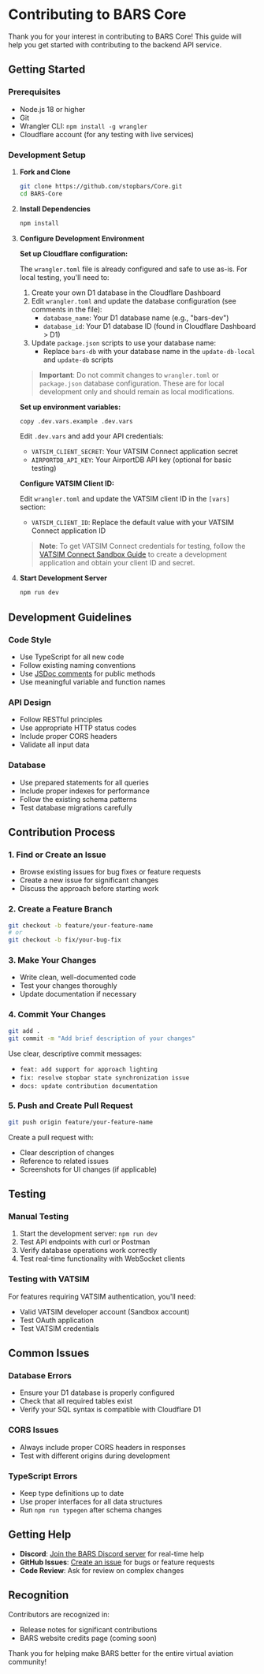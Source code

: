# Contributing to BARS Core

Thank you for your interest in contributing to BARS Core! This guide will help you get started with contributing to the backend API service.

## Getting Started

### Prerequisites

- Node.js 18 or higher
- Git
- Wrangler CLI: `npm install -g wrangler`
- Cloudflare account (for any testing with live services)

### Development Setup

1. **Fork and Clone**

   ```bash
   git clone https://github.com/stopbars/Core.git
   cd BARS-Core
   ```

2. **Install Dependencies**

   ```bash
   npm install
   ```

3. **Configure Development Environment**

   **Set up Cloudflare configuration:**

   The `wrangler.toml` file is already configured and safe to use as-is. For local testing, you'll need to:

   1. Create your own D1 database in the Cloudflare Dashboard
   2. Edit `wrangler.toml` and update the database configuration (see comments in the file):
      - `database_name`: Your D1 database name (e.g., "bars-dev")
      - `database_id`: Your D1 database ID (found in Cloudflare Dashboard > D1)
   3. Update `package.json` scripts to use your database name:
      - Replace `bars-db` with your database name in the `update-db-local` and `update-db` scripts

   > **Important**: Do not commit changes to `wrangler.toml` or `package.json` database configuration. These are for local development only and should remain as local modifications.

   **Set up environment variables:**

   ```bash
   copy .dev.vars.example .dev.vars
   ```

   Edit `.dev.vars` and add your API credentials:

   - `VATSIM_CLIENT_SECRET`: Your VATSIM Connect application secret
   - `AIRPORTDB_API_KEY`: Your AirportDB API key (optional for basic testing)

   **Configure VATSIM Client ID:**

   Edit `wrangler.toml` and update the VATSIM client ID in the `[vars]` section:
   - `VATSIM_CLIENT_ID`: Replace the default value with your VATSIM Connect application ID

   > **Note**: To get VATSIM Connect credentials for testing, follow the [VATSIM Connect Sandbox Guide](https://vatsim.dev/services/connect/sandbox) to create a development application and obtain your client ID and secret.

4. **Start Development Server**
   ```bash
   npm run dev
   ```

## Development Guidelines

### Code Style

- Use TypeScript for all new code
- Follow existing naming conventions
- Use [JSDoc comments](https://jsdoc.app/about-getting-started) for public methods
- Use meaningful variable and function names

### API Design

- Follow RESTful principles
- Use appropriate HTTP status codes
- Include proper CORS headers
- Validate all input data

### Database

- Use prepared statements for all queries
- Include proper indexes for performance
- Follow the existing schema patterns
- Test database migrations carefully

## Contribution Process

### 1. Find or Create an Issue

- Browse existing issues for bug fixes or feature requests
- Create a new issue for significant changes
- Discuss the approach before starting work

### 2. Create a Feature Branch

```bash
git checkout -b feature/your-feature-name
# or
git checkout -b fix/your-bug-fix
```

### 3. Make Your Changes

- Write clean, well-documented code
- Test your changes thoroughly
- Update documentation if necessary

### 4. Commit Your Changes

```bash
git add .
git commit -m "Add brief description of your changes"
```

Use clear, descriptive commit messages:

- `feat: add support for approach lighting`
- `fix: resolve stopbar state synchronization issue`
- `docs: update contribution documentation`

### 5. Push and Create Pull Request

```bash
git push origin feature/your-feature-name
```

Create a pull request with:

- Clear description of changes
- Reference to related issues
- Screenshots for UI changes (if applicable)

## Testing

### Manual Testing

1. Start the development server: `npm run dev`
2. Test API endpoints with curl or Postman
3. Verify database operations work correctly
4. Test real-time functionality with WebSocket clients

### Testing with VATSIM

For features requiring VATSIM authentication, you'll need:

- Valid VATSIM developer account (Sandbox account)
- Test OAuth application
- Test VATSIM credentials

## Common Issues

### Database Errors

- Ensure your D1 database is properly configured
- Check that all required tables exist
- Verify your SQL syntax is compatible with Cloudflare D1

### CORS Issues

- Always include proper CORS headers in responses
- Test with different origins during development

### TypeScript Errors

- Keep type definitions up to date
- Use proper interfaces for all data structures
- Run `npm run typegen` after schema changes

## Getting Help

- **Discord**: [Join the BARS Discord server](https://discord.gg/7EhmtwKWzs) for real-time help
- **GitHub Issues**: [Create an issue](https://github.com/stopbars/Core/issues/new) for bugs or feature requests
- **Code Review**: Ask for review on complex changes

## Recognition

Contributors are recognized in:

- Release notes for significant contributions
- BARS website credits page (coming soon)

Thank you for helping make BARS better for the entire virtual aviation community!
